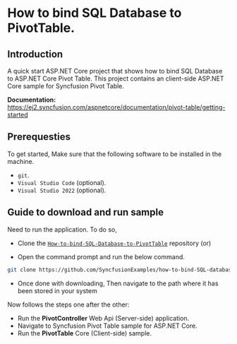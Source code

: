 # How to bind SQL Database to PivotTable.

## Introduction

A quick start ASP.NET Core project that shows how to bind SQL Database to ASP.NET Core Pivot Table. This project contains an client-side ASP.NET Core sample for Syncfusion Pivot Table.

**Documentation:** https://ej2.syncfusion.com/aspnetcore/documentation/pivot-table/getting-started

## Prerequesties

To get started, Make sure that the following software to be installed in the machine.

* `git`.
* `Visual Studio Code` (optional).
* `Visual Studio 2022` (optional).

## Guide to download and run sample

Need to run the application. To do so,

* Clone the [`How-to-bind-SQL-Database-to-PivotTable`](https://github.com/SyncfusionExamples/how-to-bind-SQL-database-to-pivot-table) repository (or)

* Open the command prompt and run the below command.

```sh
git clone https://github.com/SyncfusionExamples/how-to-bind-SQL-database-to-pivot-table.git
```

* Once done with downloading, Then navigate to the path where it has been stored in your system

Now follows the steps one after the other:

* Run the **PivotController** Web Api (Server-side) application.
* Navigate to Syncfusion Pivot Table sample for ASP.NET Core.
* Run the **PivotTable** Core (Client-side) sample.